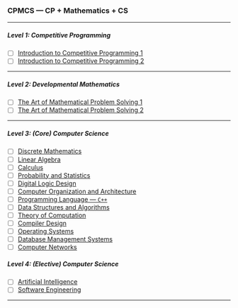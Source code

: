 ### CPMCS — CP + Mathematics + CS
---
##### Level 1: Competitive Programming
- [ ] [Introduction to Competitive Programming 1](https://www.codechef.com/)
- [ ] [Introduction to Competitive Programming 2](https://cpbook.net/)
---
##### Level 2: Developmental Mathematics
- [ ] [The Art of Mathematical Problem Solving 1](https://www.vitalsource.com/products/developmental-mathematics-robert-f-blitzer-v9780134432915)
- [ ] [The Art of Mathematical Problem Solving 2](https://www.vitalsource.com/products/trigonometry-subscription-robert-f-blitzer-v9780137316328)
---
##### Level 3: (Core) Computer Science
- [ ] [Discrete Mathematics](https://www.vitalsource.com/products/discrete-mathematics-and-its-applications-kenneth-rosen-v9781259731709)
- [ ] [Linear Algebra](https://www.vitalsource.com/products/linear-algebra-and-its-applications-david-c-lay-steven-r-lay-v9780135851043)
- [ ] [Calculus](https://www.vitalsource.com/products/thomas-39-calculus-joel-r-hass-christopher-e-v9780137616237)
- [ ] [Probability and Statistics](https://www.vitalsource.com/products/introduction-to-probability-and-statistics-william-mendenhall-robert-j-v9780357044308)
- [ ] [Digital Logic Design](https://www.vitalsource.com/products/digital-fundamentals-thomas-l-floyd-v9780133524390)
- [ ] [Computer Organization and Architecture](https://www.vitalsource.com/products/computer-organization-and-architecture-william-stallings-v9780135160930)
- [ ] [Programming Language — `C++`](https://www.vitalsource.com/products/introduction-to-c-programming-and-data-y-daniel-liang-v9780137391264)
- [ ] [Data Structures and Algorithms](https://www.vitalsource.com/products/introduction-to-algorithms-fourth-edition-thomas-h-cormen-charles-e-v9780262367509)
- [ ] [Theory of Computation](https://www.vitalsource.com/products/introduction-to-the-theory-of-computation-michael-sipser-v9781285401065)
- [ ] [Compiler Design](https://www.vitalsource.com/products/engineering-a-compiler-keith-d-cooper-linda-torczon-v9780128189269)
- [ ] [Operating Systems](https://www.vitalsource.com/products/modern-operating-systems-subscription-andrew-s-tanenbaum-herbert-v9780137618941)
- [ ] [Database Management Systems](https://www.vitalsource.com/products/fundamentals-of-database-systems-ramez-elmasri-shamkant-b-v9780133971224)
- [ ] [Computer Networks](https://www.vitalsource.com/products/computer-networking-james-kurose-keith-ross-v9780135928523)

##### Level 4: (Elective) Computer Science
- [ ] [Artificial Intelligence](https://www.vitalsource.com/products/artificial-intelligence-stuart-russell-peter-norvig-v9780134671932)
- [ ] [Software Engineering](https://www.vitalsource.com/products/software-engineering-ian-sommerville-v9780133943238)
---

